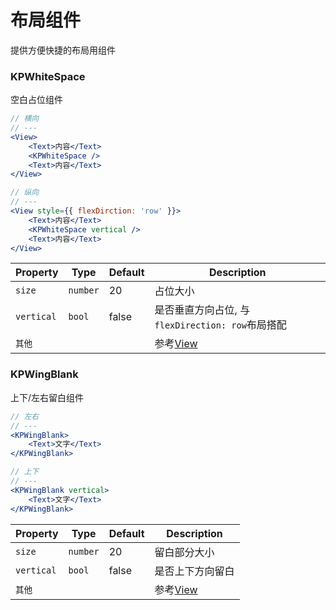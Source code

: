 # 布局组件

提供方便快捷的布局用组件

### KPWhiteSpace

空白占位组件

```jsx
// 横向
// ---
<View>
    <Text>内容</Text>
    <KPWhiteSpace />
    <Text>内容</Text>
</View>

// 纵向
// ---
<View style={{ flexDirction: 'row' }}>
    <Text>内容</Text>
    <KPWhiteSpace vertical />
    <Text>内容</Text>
</View>
```

| Property   | Type     | Default | Description                                        |
| ---------- | -------- | ------- | -------------------------------------------------- |
| `size`     | `number` | 20      | 占位大小                                           |
| `vertical` | `bool`   | false   | 是否垂直方向占位, 与`flexDirection: row`布局搭配   |
| `其他`     |          |         | 参考[View](https://reactnative.cn/docs/0.56/view/) |

### KPWingBlank

上下/左右留白组件

```jsx
// 左右
// ---
<KPWingBlank>
    <Text>文字</Text>
</KPWingBlank>

// 上下
// ---
<KPWingBlank vertical>
    <Text>文字</Text>
</KPWingBlank>
```

| Property   | Type     | Default | Description                                        |
| ---------- | -------- | ------- | -------------------------------------------------- |
| `size`     | `number` | 20      | 留白部分大小                                       |
| `vertical` | `bool`   | false   | 是否上下方向留白                                   |
| `其他`     |          |         | 参考[View](https://reactnative.cn/docs/0.56/view/) |
